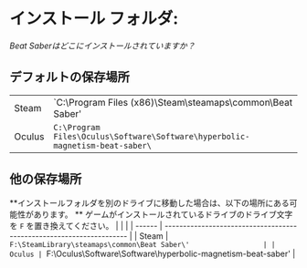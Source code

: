 # インストール フォルダ:
_Beat Saberはどこにインストールされていますか？_

## デフォルトの保存場所
|        |                                                                                      |
| ------ | ------------------------------------------------------------------------------------ |
| Steam  | `C:\Program Files (x86)\Steam\steamaps\common\Beat Saber\'                    |
| Oculus | `C:\Program Files\Oculus\Software\Software\hyperbolic-magnetism-beat-saber\` |

## 他の保存場所
**インストールフォルダを別のドライブに移動した場合は、以下の場所にある可能性があります。 ** ゲームがインストールされているドライブのドライブ文字を `F` を置き換えてください。
|        |                                                                      |
| ------ | -------------------------------------------------------------------- |
| Steam  | `F:\SteamLibrary\steamaps\common\Beat Saber\'                  |
| Oculus | `F:\Oculus\Software\Software\hyperbolic-magnetism-beat-saber\' |
